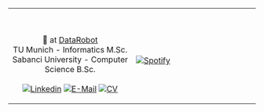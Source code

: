 <!-- Credits: https://github.com/novatorem/novatorem  -->
<table width="100%"> 
  <tr>
  <td width="50%">
      


<br><p align="center"> 🤖 at [DataRobot](https://github.com/datarobot) <br> TU Munich - Informatics M.Sc. <br> Sabanci University - Computer Science B.Sc. </b> <br> <br>
  [![Linkedin](https://img.shields.io/badge/Linked-in-369?style=flat-square&logo=linkedin&logoColor=white&color=blue)](https://www.linkedin.com/in/cavitcakir/)
  [![E-Mail](https://img.shields.io/badge/Email-Reveal-2a8?style=flat-square&logo=gmail&logoColor=white)](https://mailhide.io/e/zQevkqdS)
  [![CV](https://img.shields.io/badge/Resume-Pdf-red?style=flat-square&logo=files&logoColor=white)](https://cavitcakir.github.io/cavitcakir_CV.pdf)
  <!--[![Hits](https://hits.seeyoufarm.com/api/count/incr/badge.svg?url=https%3A%2F%2Fgithub.com%2Fcavitcakir&count_bg=%23408E04&title_bg=%23555555&icon=&icon_color=%23E7E7E7&title=Profile+Visits&edge_flat=false)](https://hits.seeyoufarm.com)
    </p>-->
    
  </td>
  <td width="50%">
    
&nbsp; <br> [![Spotify](https://spotify-now-playing-8c03o4lal-cavitcakir.vercel.app/api/spotify)](https://open.spotify.com/user/cavitcakir)
    
  </td>
  </table>



<!-- old visits ![](https://komarev.com/ghpvc/?username=cavitcakir&style=plastic) -->

<!--
**cavitcakir/cavitcakir** is a ✨ _special_ ✨ repository because its `README.md` (this file) appears on your GitHub profile.

Here are some ideas to get you started:

- 🔭 I’m currently working on ...
- 🌱 I’m currently learning ...
- 👯 I’m looking to collaborate on ...
- 🤔 I’m looking for help with ...
- 💬 Ask me about ...
- 📫 How to reach me: ...
- 😄 Pronouns: ...
- ⚡ Fun fact: ...
-->














